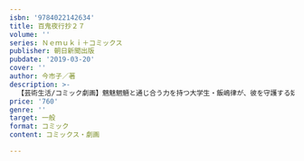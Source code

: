 ```yaml
---
isbn: '9784022142634'
title: 百鬼夜行抄２７
volume: ''
series: Ｎｅｍｕｋｉ＋コミックス
publisher: 朝日新聞出版
pubdate: '2019-03-20'
cover: ''
author: 今市子／著
description: >-
  【芸術生活/コミック劇画】魑魅魍魎と通じ合う力を持つ大学生・飯嶋律が、彼を守護する妖魔の助けを借りながら活躍するドラマを、幻想的なタッチで描く超人気シリーズ。恐怖とユーモアが同居した、コミックス累計530万部突破の話題作、最新刊！
price: '760'
genre: ''
target: 一般
format: コミック
content: コミックス・劇画

---
```

